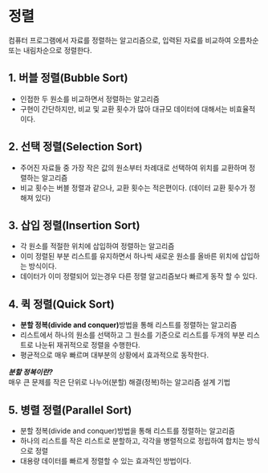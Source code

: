 # 정렬

컴퓨터 프로그램에서 자료를 정렬하는 알고리즘으로, 입력된 자료를 비교하여 오름차순 또는 내림차순으로 정렬한다.

## 1. 버블 정렬(Bubble Sort)

+ 인접한 두 원소를 비교하면서 정렬하는 알고리즘
+ 구현이 간단하지만, 비교 및 교환 횟수가 많아 대규모 데이터에 대해서는 비효율적이다.

## 2. 선택 정렬(Selection Sort)

+ 주어진 자료들 중 가장 작은 값의 원소부터 차례대로 선택하여 위치를 교환하며 정렬하는 알고리즘
+ 비교 횟수는 버블 정렬과 같으나, 교환 횟수는 적은편이다. (데이터 교환 횟수가 정해져 있다)

## 3. 삽입 정렬(Insertion Sort)

+ 각 원소를 적절한 위치에 삽입하여 정렬하는 알고리즘
+ 이미 정렬된 부분 리스트를 유지하면서 하나씩 새로운 원소를 올바른 위치에 삽입하는 방식이다.
+ 데이터가 이미 정렬되어 있는경우 다른 정렬 알고리즘보다 빠르게 동작 할 수 있다.

## 4. 퀵 정렬(Quick Sort)

+ <b>분할 정복(divide and conquer)</b>방법을 통해 리스트를 정렬하는 알고리즘
+ 리스트에서 하나의 원소를 선택하고 그 원소를 기준으로 리스트를 두개의 부분 리스트로 나눈뒤 재귀적으로 정렬을 수행한다.
+ 평균적으로 매우 빠르며 대부분의 상황에서 효과적으로 동작한다.

***분할 정복이란?*** <br>
매우 큰 문제를 작은 단위로 나누어(분할) 해결(정복)하는 알고리즘 설계 기법

## 5. 병렬 정렬(Parallel Sort) 

+ 분할 정복(divide and conquer)방법을 통해 리스트를 정렬하는 알고리즘
+ 하나의 리스트를 작은 리스트로 분할하고, 각각을 병렬적으로 정립하여 합치는 방식으로 정렬
+ 대용량 데이터를 빠르게 정렬할 수 있는 효과적인 방법이다.
